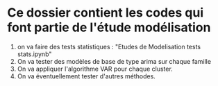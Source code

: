 # Ce dossier contient les codes qui font partie de l'étude modélisation

1. on va faire des tests statistiques : "Etudes de Modelisation tests stats.ipynb"
2. On va tester des modèles de base de type arima sur chaque famille
3. On va appliquer l'algorithme VAR pour chaque cluster. 
4. On va éventuellement tester d'autres méthodes.
